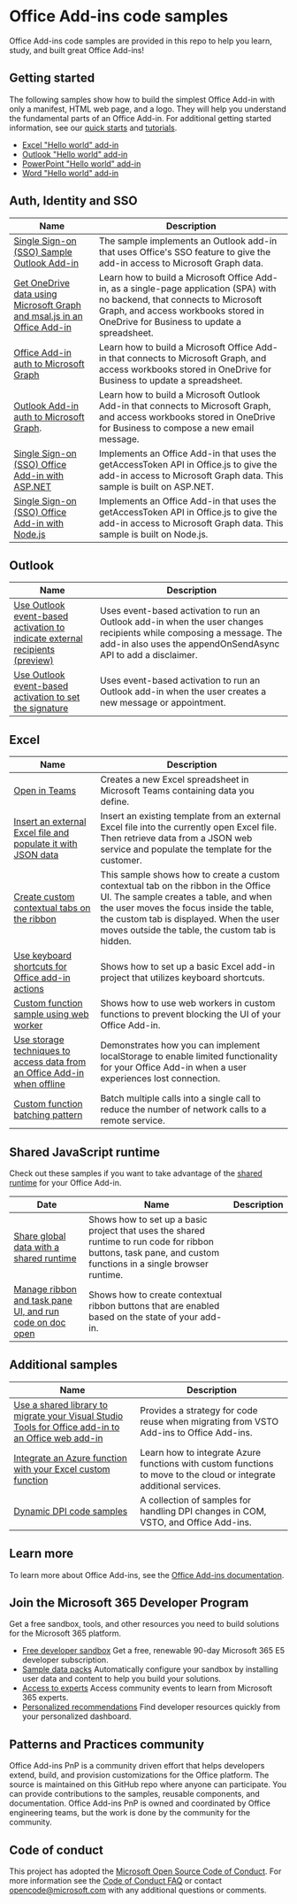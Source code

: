 # Office Add-ins code samples

Office Add-ins code samples are provided in this repo to help you learn, study, and built great Office Add-ins!

## Getting started

The following samples show how to build the simplest Office Add-in with only a manifest, HTML web page, and a logo. They will help you understand the fundamental parts of an Office Add-in. For additional getting started information, see our [quick starts](https://docs.microsoft.com/office/dev/add-ins/quickstarts/excel-quickstart-jquery) and [tutorials](https://docs.microsoft.com/search/?terms=tutorial&scope=Office%20Add-ins).

* [Excel "Hello world" add-in](https://github.com/OfficeDev/PnP-OfficeAddins/tree/main/Samples/hello-world/excel-hello-world)
* [Outlook "Hello world" add-in](https://github.com/OfficeDev/PnP-OfficeAddins/tree/main/Samples/hello-world/outlook-hello-world)
* [PowerPoint "Hello world" add-in](https://github.com/OfficeDev/PnP-OfficeAddins/tree/main/Samples/hello-world/powerpoint-hello-world)
* [Word "Hello world" add-in](https://github.com/OfficeDev/PnP-OfficeAddins/tree/main/Samples/hello-world/word-hello-world)

## Auth, Identity and SSO

| Name           | Description  |
| -------------- | ------------ |
| [Single Sign-on (SSO) Sample Outlook Add-in](https://github.com/OfficeDev/PnP-OfficeAddins/tree/main/Samples/auth/Outlook-Add-in-SSO) | The sample implements an Outlook add-in that uses Office's SSO feature to give the add-in access to Microsoft Graph data.|
| [Get OneDrive data using Microsoft Graph and msal.js in an Office Add-in](https://github.com/OfficeDev/PnP-OfficeAddins/tree/main/Samples/auth/Office-Add-in-Microsoft-Graph-React) | Learn how to build a Microsoft Office Add-in, as a single-page application (SPA) with no backend, that connects to Microsoft Graph, and access workbooks stored in OneDrive for Business to update a spreadsheet.  |
| [Office Add-in auth to Microsoft Graph](https://github.com/OfficeDev/PnP-OfficeAddins/tree/main/Samples/auth/Office-Add-in-Microsoft-Graph-ASPNET) | Learn how to build a Microsoft Office Add-in that connects to Microsoft Graph, and access workbooks stored in OneDrive for Business to update a spreadsheet. |
| [Outlook Add-in auth to Microsoft Graph](https://github.com/OfficeDev/PnP-OfficeAddins/tree/main/Samples/auth/Outlook-Add-in-Microsoft-Graph-ASPNET). | Learn how to build a Microsoft Outlook Add-in that connects to Microsoft Graph, and access workbooks stored in OneDrive for Business to compose a new email message. |
| [Single Sign-on (SSO) Office Add-in with ASP.NET](https://github.com/OfficeDev/PnP-OfficeAddins/tree/main/Samples/auth/Office-Add-in-ASPNET-SSO) | Implements an Office Add-in that uses the getAccessToken API in Office.js to give the add-in access to Microsoft Graph data. This sample is built on ASP.NET. |
| [Single Sign-on (SSO) Office Add-in with Node.js](https://github.com/OfficeDev/PnP-OfficeAddins/tree/main/Samples/auth/Office-Add-in-NodeJS-SSO) | Implements an Office Add-in that uses the getAccessToken API in Office.js to give the add-in access to Microsoft Graph data. This sample is built on Node.js.|

## Outlook

| Name           | Description  |
| -------------- | ------------ |
| [Use Outlook event-based activation to indicate external recipients (preview)](https://github.com/OfficeDev/PnP-OfficeAddins/tree/main/Samples/outlook-tag-external) | Uses event-based activation to run an Outlook add-in when the user changes recipients while composing a message. The add-in also uses the appendOnSendAsync API to add a disclaimer.|
| [Use Outlook event-based activation to set the signature](https://github.com/OfficeDev/PnP-OfficeAddins/tree/main/Samples/outlook-set-signature) | Uses event-based activation to run an Outlook add-in when the user creates a new message or appointment.|

## Excel

| Name           | Description  |
| -------------- | ------------ |
| [Open in Teams](https://github.com/OfficeDev/PnP-OfficeAddins/tree/main/Samples/excel-open-in-teams) | Creates a new Excel spreadsheet in Microsoft Teams containing data you define.|
| [Insert an external Excel file and populate it with JSON data](https://github.com/OfficeDev/PnP-OfficeAddins/tree/main/Samples/excel-insert-file)  | Insert an existing template from an external Excel file into the currently open Excel file. Then retrieve data from a JSON web service and populate the template for the customer. |
| [Create custom contextual tabs on the ribbon](https://github.com/OfficeDev/PnP-OfficeAddins/tree/main/Samples/office-contextual-tabs) | This sample shows how to create a custom contextual tab on the ribbon in the Office UI. The sample creates a table, and when the user moves the focus inside the table, the custom tab is displayed. When the user moves outside the table, the custom tab is hidden. |
| [Use keyboard shortcuts for Office add-in actions](https://github.com/OfficeDev/PnP-OfficeAddins/tree/main/Samples/excel-keyboard-shortcuts) | Shows how to set up a basic Excel add-in project that utilizes keyboard shortcuts. |
| [Custom function sample using web worker](https://github.com/OfficeDev/PnP-OfficeAddins/tree/main/Excel-custom-functions/web-worker) | Shows how to use web workers in custom functions to prevent blocking the UI of your Office Add-in. |
| [Use storage techniques to access data from an Office Add-in when offline](https://github.com/OfficeDev/PnP-OfficeAddins/tree/main/Samples/Excel.OfflineStorageAddin) | Demonstrates how you can implement localStorage to enable limited functionality for your Office Add-in when a user experiences lost connection. |
| [Custom function batching pattern](https://github.com/OfficeDev/PnP-OfficeAddins/tree/main/Excel-custom-functions/Batching)| Batch multiple calls into a single call to reduce the number of network calls to a remote service.|

## Shared JavaScript runtime

Check out these samples if you want to take advantage of the [shared runtime](https://docs.microsoft.com/office/dev/add-ins/develop/configure-your-add-in-to-use-a-shared-runtime) for your Office Add-in.

| Date               | Name           | Description  |
| ------------------ | -------------- | ------------ |
[Share global data with a shared runtime](https://github.com/OfficeDev/PnP-OfficeAddins/tree/main/Samples/excel-shared-runtime-global-state) | Shows how to set up a basic project that uses the shared runtime to run code for ribbon buttons, task pane, and custom functions in a single browser runtime. |
| [Manage ribbon and task pane UI, and run code on doc open](https://github.com/OfficeDev/PnP-OfficeAddins/tree/main/Samples/excel-shared-runtime-scenario) | Shows how to create contextual ribbon buttons that are enabled based on the state of your add-in. |

## Additional samples

| Name           | Description  |
| -------------- | ------------ |
| [Use a shared library to migrate your Visual Studio Tools for Office add-in to an Office web add-in](https://github.com/OfficeDev/PnP-OfficeAddins/tree/main/Samples/VSTO-shared-code-migration) | Provides a strategy for code reuse when migrating from VSTO Add-ins to Office Add-ins. |
| [Integrate an Azure function with your Excel custom function](https://github.com/OfficeDev/PnP-OfficeAddins/tree/main/Excel-custom-functions/AzureFunction) | Learn how to integrate Azure functions with custom functions to move to the cloud or integrate additional services. |
| [Dynamic DPI code samples](https://github.com/OfficeDev/PnP-OfficeAddins/tree/main/Samples/dynamic-dpi) | A collection of samples for handling DPI changes in COM, VSTO, and Office Add-ins. |

## Learn more

To learn more about Office Add-ins, see the [Office Add-ins documentation](https://aka.ms/office-add-ins-docs).

## Join the Microsoft 365 Developer Program

Get a free sandbox, tools, and other resources you need to build solutions for the Microsoft 365 platform.

- [Free developer sandbox](https://developer.microsoft.com/microsoft-365/dev-program#Subscription) Get a free, renewable 90-day Microsoft 365 E5 developer subscription.
- [Sample data packs](https://developer.microsoft.com/microsoft-365/dev-program#Sample) Automatically configure your sandbox by installing user data and content to help you build your solutions.
- [Access to experts](https://developer.microsoft.com/microsoft-365/dev-program#Experts) Access community events to learn from Microsoft 365 experts.
- [Personalized recommendations](https://developer.microsoft.com/microsoft-365/dev-program#Recommendations) Find developer resources quickly from your personalized dashboard.

## Patterns and Practices community

Office Add-ins PnP is a community driven effort that helps developers extend, build, and provision customizations for the Office platform. The source is maintained on this GitHub repo where anyone can participate. You can provide contributions to the samples, reusable components, and documentation. Office Add-ins PnP is owned and coordinated by Office engineering teams, but the work is done by the community for the community.

## Code of conduct

This project has adopted the [Microsoft Open Source Code of Conduct](https://opensource.microsoft.com/codeofconduct/). For more information see the [Code of Conduct FAQ](https://opensource.microsoft.com/codeofconduct/faq/) or contact [opencode@microsoft.com](mailto:opencode@microsoft.com) with any additional questions or comments.
